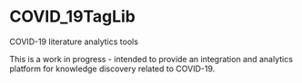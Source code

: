 # COVID_19TagLib
COVID-19 literature analytics tools

This is a work in progress - intended to provide an integration and analytics platform for knowledge discovery related to COVID-19.
